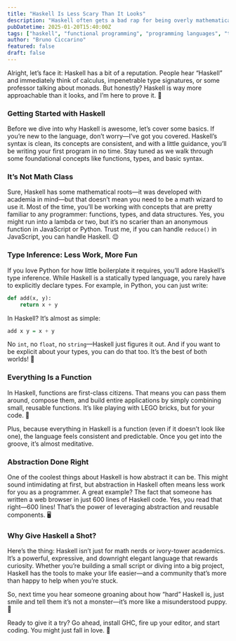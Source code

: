 ```yaml
---
title: "Haskell Is Less Scary Than It Looks"
description: "Haskell often gets a bad rap for being overly mathematical or cryptic, but it’s not as hard as it seems. With features like type inference, pure functions, and extreme abstraction, you might even find yourself writing a browser in just 600 lines of code. Let’s dive into why Haskell deserves a second look."
pubDatetime: 2025-01-20T15:40:00Z
tags: ["haskell", "functional programming", "programming languages", "type inference"]
author: "Bruno Ciccarino"
featured: false
draft: false
---
```


Alright, let’s face it: Haskell has a bit of a reputation. People hear “Haskell” and immediately think of calculus, impenetrable type signatures, or some professor talking about monads. But honestly? Haskell is way more approachable than it looks, and I’m here to prove it. 🙌

### Getting Started with Haskell
Before we dive into why Haskell is awesome, let’s cover some basics. If you’re new to the language, don’t worry—I’ve got you covered. Haskell’s syntax is clean, its concepts are consistent, and with a little guidance, you’ll be writing your first program in no time. Stay tuned as we walk through some foundational concepts like functions, types, and basic syntax.

### It’s Not Math Class
Sure, Haskell has some mathematical roots—it was developed with academia in mind—but that doesn’t mean you need to be a math wizard to use it. Most of the time, you’ll be working with concepts that are pretty familiar to any programmer: functions, types, and data structures. Yes, you might run into a lambda or two, but it’s no scarier than an anonymous function in JavaScript or Python. Trust me, if you can handle `reduce()` in JavaScript, you can handle Haskell. 😌

### Type Inference: Less Work, More Fun
If you love Python for how little boilerplate it requires, you’ll adore Haskell’s type inference. While Haskell is a statically typed language, you rarely have to explicitly declare types. For example, in Python, you can just write:

```python
def add(x, y):
    return x + y
```

In Haskell? It’s almost as simple:

```haskell
add x y = x + y
```

No `int`, no `float`, no `string`—Haskell just figures it out. And if you want to be explicit about your types, you can do that too. It’s the best of both worlds! 🥳

### Everything Is a Function
In Haskell, functions are first-class citizens. That means you can pass them around, compose them, and build entire applications by simply combining small, reusable functions. It’s like playing with LEGO bricks, but for your code. 🧱

Plus, because everything in Haskell is a function (even if it doesn’t look like one), the language feels consistent and predictable. Once you get into the groove, it’s almost meditative.

### Abstraction Done Right
One of the coolest things about Haskell is how abstract it can be. This might sound intimidating at first, but abstraction in Haskell often means less work for you as a programmer. A great example? The fact that someone has written a web browser in just 600 lines of Haskell code. Yes, you read that right—600 lines! That’s the power of leveraging abstraction and reusable components. 🖥️

### Why Give Haskell a Shot?
Here’s the thing: Haskell isn’t just for math nerds or ivory-tower academics. It’s a powerful, expressive, and downright elegant language that rewards curiosity. Whether you’re building a small script or diving into a big project, Haskell has the tools to make your life easier—and a community that’s more than happy to help when you’re stuck.

So, next time you hear someone groaning about how “hard” Haskell is, just smile and tell them it’s not a monster—it’s more like a misunderstood puppy. 🐶

Ready to give it a try? Go ahead, install GHC, fire up your editor, and start coding. You might just fall in love. 💙

